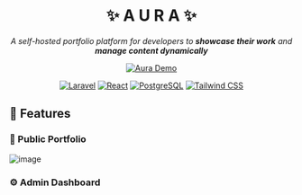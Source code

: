 <div align="center">

# ✨ A U R A ✨

*A self-hosted portfolio platform for developers to **showcase their work** and **manage content dynamically***  

[![Aura Demo](https://static.wikia.nocookie.net/22d4d8d3-4c43-41a1-bedb-dbb5c1773960)](https://aura-demo.example.com)

[![Laravel](https://img.shields.io/badge/Laravel-FF2D20?style=flat&logo=laravel&logoColor=white)](https://laravel.com)
[![React](https://img.shields.io/badge/React-61DAFB?style=flat&logo=react&logoColor=black)](https://reactjs.org)
[![PostgreSQL](https://img.shields.io/badge/PostgreSQL-4169E1?style=flat&logo=postgresql&logoColor=white)](https://www.postgresql.org)
[![Tailwind CSS](https://img.shields.io/badge/Tailwind_CSS-38B2AC?style=flat&logo=tailwind-css&logoColor=white)](https://tailwindcss.com)

</div>

## 🌟 Features

### 🎨 Public Portfolio
![image](https://github.com/user-attachments/assets/b202723c-5475-44cd-a3e6-967fb0f057e2)


### ⚙️ Admin Dashboard
